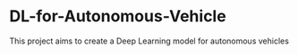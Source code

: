 # DL-for-Autonomous-Vehicle
This project aims to create a Deep Learning model for autonomous vehicles
